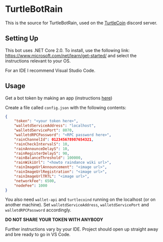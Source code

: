 TurtleBotRain
=============

This is the source for TurtleBotRain, used on the [TurtleCoin](https://discord.gg/UKsNX6F) discord server.

## Setting Up

This bot uses .NET Core 2.0. To install, use the following link: https://www.microsoft.com/net/learn/get-started/ and select the instructions relevant to your OS.

For an IDE I recommend Visual Studio Code.

## Usage

Get a bot token by making an app (instructions [here](https://discord.foxbot.me/docs/guides/getting_started/intro.html))

Create a file called `config.json` with the following contents:
```json
{
	"token": "<your token here>",
	"walletdServiceAddress": "localhost",
	"walletdServicePort": 8070,
	"walletdRPCPassword": "<RPC password here>",
	"rainChannelId": 012345678987654321,
	"rainCheckIntervalS": 10,
	"rainAnnounceDelayS": 10,
	"rainRegisterDelayS": 90,
	"rainBalanceThreshold": 100000,
	"rainWikiUrl": "<howto raindance wiki url>",
	"rainImageUrlAnnouncement": "<image url>",
	"rainImageUrlRegistration": "<image url>",
	"rainImageUrlTRTL": "<image url>",
	"networkFee": 6500,
	"nodeFee": 1000
}
```

You also need ``wallet-api`` and ``turtlecoind`` running on the localhost (or on another machine).
Set ``walletdServiceAddress``, ``walletdServicePort`` and ``walletdRPCPassword`` accordingly.

**DO NOT SHARE YOUR TOKEN WITH ANYBODY**

Further instructions vary by your IDE. Project should open up straight away and bre ready to go in VS Code.
